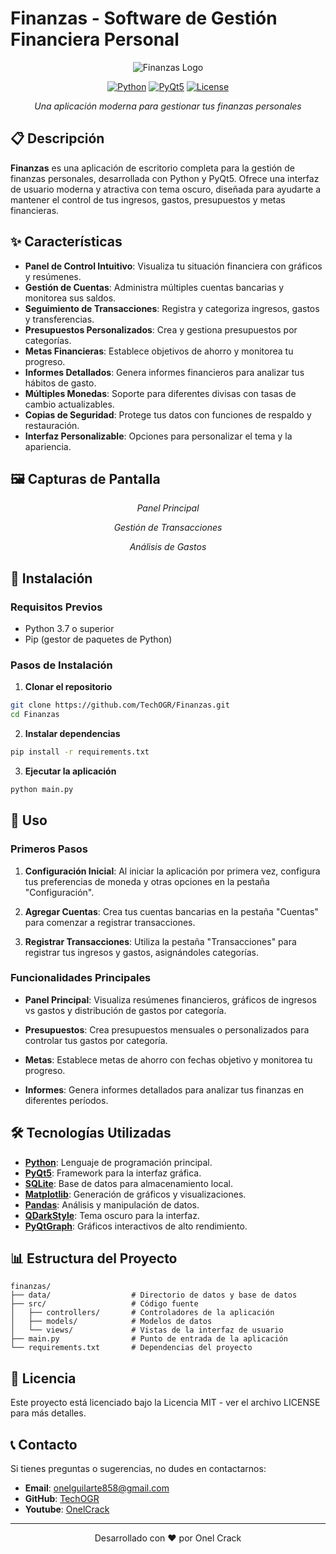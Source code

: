 # Finanzas - Software de Gestión Financiera Personal

<div align="center">

![Finanzas Logo](https://img.shields.io/badge/Finanzas-Gestión%20Financiera-0d47a1?style=for-the-badge)

[![Python](https://img.shields.io/badge/Python-3.7+-blue.svg)](https://www.python.org/)
[![PyQt5](https://img.shields.io/badge/PyQt5-5.15.0+-green.svg)](https://pypi.org/project/PyQt5/)
[![License](https://img.shields.io/badge/License-MIT-yellow.svg)](https://opensource.org/licenses/MIT)

*Una aplicación moderna para gestionar tus finanzas personales*

</div>

## 📋 Descripción

**Finanzas** es una aplicación de escritorio completa para la gestión de finanzas personales, desarrollada con Python y PyQt5. Ofrece una interfaz de usuario moderna y atractiva con tema oscuro, diseñada para ayudarte a mantener el control de tus ingresos, gastos, presupuestos y metas financieras.

## ✨ Características

- **Panel de Control Intuitivo**: Visualiza tu situación financiera con gráficos y resúmenes.
- **Gestión de Cuentas**: Administra múltiples cuentas bancarias y monitorea sus saldos.
- **Seguimiento de Transacciones**: Registra y categoriza ingresos, gastos y transferencias.
- **Presupuestos Personalizados**: Crea y gestiona presupuestos por categorías.
- **Metas Financieras**: Establece objetivos de ahorro y monitorea tu progreso.
- **Informes Detallados**: Genera informes financieros para analizar tus hábitos de gasto.
- **Múltiples Monedas**: Soporte para diferentes divisas con tasas de cambio actualizables.
- **Copias de Seguridad**: Protege tus datos con funciones de respaldo y restauración.
- **Interfaz Personalizable**: Opciones para personalizar el tema y la apariencia.

## 🖼️ Capturas de Pantalla

<div align="center">

<!-- Aquí irían las capturas de pantalla de la aplicación -->

*Panel Principal*

*Gestión de Transacciones*

*Análisis de Gastos*

</div>

## 🚀 Instalación

### Requisitos Previos

- Python 3.7 o superior
- Pip (gestor de paquetes de Python)

### Pasos de Instalación

1. **Clonar el repositorio**

```bash
git clone https://github.com/TechOGR/Finanzas.git
cd Finanzas
```

2. **Instalar dependencias**

```bash
pip install -r requirements.txt
```

3. **Ejecutar la aplicación**

```bash
python main.py
```

## 🔧 Uso

### Primeros Pasos

1. **Configuración Inicial**: Al iniciar la aplicación por primera vez, configura tus preferencias de moneda y otras opciones en la pestaña "Configuración".

2. **Agregar Cuentas**: Crea tus cuentas bancarias en la pestaña "Cuentas" para comenzar a registrar transacciones.

3. **Registrar Transacciones**: Utiliza la pestaña "Transacciones" para registrar tus ingresos y gastos, asignándoles categorías.

### Funcionalidades Principales

- **Panel Principal**: Visualiza resúmenes financieros, gráficos de ingresos vs gastos y distribución de gastos por categoría.

- **Presupuestos**: Crea presupuestos mensuales o personalizados para controlar tus gastos por categoría.

- **Metas**: Establece metas de ahorro con fechas objetivo y monitorea tu progreso.

- **Informes**: Genera informes detallados para analizar tus finanzas en diferentes períodos.

## 🛠️ Tecnologías Utilizadas

- **[Python](https://www.python.org/)**: Lenguaje de programación principal.
- **[PyQt5](https://pypi.org/project/PyQt5/)**: Framework para la interfaz gráfica.
- **[SQLite](https://www.sqlite.org/)**: Base de datos para almacenamiento local.
- **[Matplotlib](https://matplotlib.org/)**: Generación de gráficos y visualizaciones.
- **[Pandas](https://pandas.pydata.org/)**: Análisis y manipulación de datos.
- **[QDarkStyle](https://github.com/ColinDuquesnoy/QDarkStyleSheet)**: Tema oscuro para la interfaz.
- **[PyQtGraph](http://www.pyqtgraph.org/)**: Gráficos interactivos de alto rendimiento.

## 📊 Estructura del Proyecto

```
finanzas/
├── data/                  # Directorio de datos y base de datos
├── src/                   # Código fuente
│   ├── controllers/       # Controladores de la aplicación
│   ├── models/            # Modelos de datos
│   └── views/             # Vistas de la interfaz de usuario
├── main.py                # Punto de entrada de la aplicación
└── requirements.txt       # Dependencias del proyecto
```

## 📄 Licencia

Este proyecto está licenciado bajo la Licencia MIT - ver el archivo LICENSE para más detalles.

## 📞 Contacto

Si tienes preguntas o sugerencias, no dudes en contactarnos:

- **Email**: [onelguilarte858@gmail.com](mailto:onelguilarte858@gmail.com)
- **GitHub**: [TechOGR](https://github.com/TechOGR)
- **Youtube**: [OnelCrack](https://www.youtube.com/@OnelCrack)

---

<div align="center">
Desarrollado con ❤️ por Onel Crack
</div>